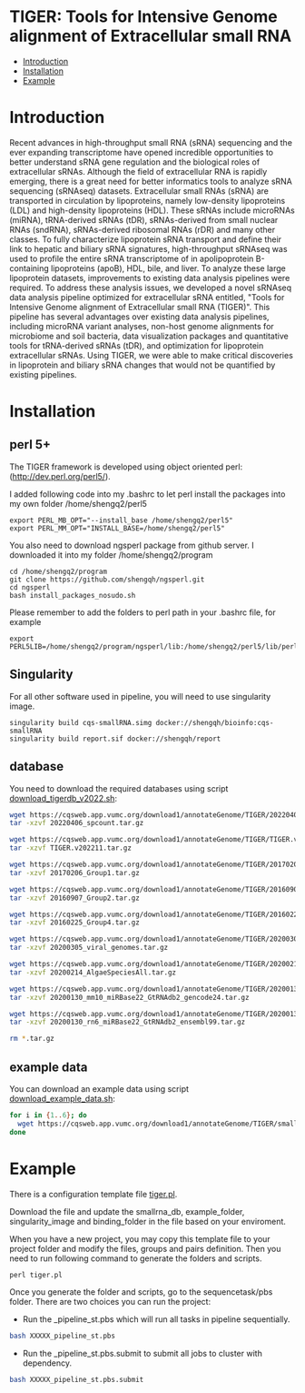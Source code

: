 TIGER: Tools for Intensive Genome alignment of Extracellular small RNA
==
* [Introduction](#Introduction)
* [Installation](#Installation)
* [Example](#Example)

<a name="Introduction"/>

# Introduction

Recent advances in high-throughput small RNA (sRNA) sequencing and the ever expanding transcriptome have opened incredible opportunities to better understand sRNA gene regulation and the biological roles of extracellular sRNAs. Although the field of extracellular RNA is rapidly emerging, there is a great need for better informatics tools to analyze sRNA sequencing (sRNAseq) datasets. Extracellular small RNAs (sRNA) are transported in circulation by lipoproteins, namely low-density lipoproteins (LDL) and high-density lipoproteins (HDL). These sRNAs include microRNAs (miRNA), tRNA-derived sRNAs (tDR), sRNAs-derived from small nuclear RNAs (sndRNA), sRNAs-derived ribosomal RNAs (rDR) and many other classes. To fully characterize lipoprotein sRNA transport and define their link to hepatic and biliary sRNA signatures, high-throughput sRNAseq was used to profile the entire sRNA transcriptome of in apolipoprotein B-containing lipoproteins (apoB), HDL, bile, and liver. To analyze these large lipoprotein datasets, improvements to existing data analysis pipelines were required. To address these analysis issues, we developed a novel sRNAseq data analysis pipeline optimized for extracellular sRNA entitled, "Tools for Intensive Genome alignment of Extracellular small RNA (TIGER)". This pipeline has several advantages over existing data analysis pipelines, including microRNA variant analyses, non-host genome alignments for microbiome and soil bacteria, data visualization packages and quantitative tools for tRNA-derived sRNAs (tDR), and optimization for lipoprotein extracellular sRNAs. Using TIGER, we were able to make critical discoveries in lipoprotein and biliary sRNA changes that would not be quantified by existing pipelines.

<a name="Installation"/>

# Installation

## perl 5+

The TIGER framework is developed using object oriented perl: (http://dev.perl.org/perl5/). 

I added following code into my .bashrc to let perl install the packages into my own folder /home/shengq2/perl5

```
export PERL_MB_OPT="--install_base /home/shengq2/perl5"
export PERL_MM_OPT="INSTALL_BASE=/home/shengq2/perl5"
```

You also need to download ngsperl package from github server. I downloaded it into my folder /home/shengq2/program

```
cd /home/shengq2/program
git clone https://github.com/shengqh/ngsperl.git
cd ngsperl
bash install_packages_nosudo.sh
```

Please remember to add the folders to perl path in your .bashrc file, for example
```
export PERL5LIB=/home/shengq2/program/ngsperl/lib:/home/shengq2/perl5/lib/perl5:$PERL5LIB
```

## Singularity

For all other software used in pipeline, you will need to use singularity image.

```
singularity build cqs-smallRNA.simg docker://shengqh/bioinfo:cqs-smallRNA
singularity build report.sif docker://shengqh/report
```

## database

You need to download the required databases using script [download_tigerdb_v2022.sh](download_tigerdb_v2022.sh):

```bash
wget https://cqsweb.app.vumc.org/download1/annotateGenome/TIGER/20220406_spcount.tar.gz
tar -xzvf 20220406_spcount.tar.gz

wget https://cqsweb.app.vumc.org/download1/annotateGenome/TIGER/TIGER.v202211.tar.gz
tar -xzvf TIGER.v202211.tar.gz

wget https://cqsweb.app.vumc.org/download1/annotateGenome/TIGER/20170206_Group1.tar.gz
tar -xzvf 20170206_Group1.tar.gz

wget https://cqsweb.app.vumc.org/download1/annotateGenome/TIGER/20160907_Group2.tar.gz
tar -xzvf 20160907_Group2.tar.gz

wget https://cqsweb.app.vumc.org/download1/annotateGenome/TIGER/20160225_Group4.tar.gz
tar -xzvf 20160225_Group4.tar.gz

wget https://cqsweb.app.vumc.org/download1/annotateGenome/TIGER/20200305_viral_genomes.tar.gz
tar -xzvf 20200305_viral_genomes.tar.gz

wget https://cqsweb.app.vumc.org/download1/annotateGenome/TIGER/20200214_AlgaeSpeciesAll.tar.gz
tar -xzvf 20200214_AlgaeSpeciesAll.tar.gz

wget https://cqsweb.app.vumc.org/download1/annotateGenome/TIGER/20200130_mm10_miRBase22_GtRNAdb2_gencode24.tar.gz
tar -xzvf 20200130_mm10_miRBase22_GtRNAdb2_gencode24.tar.gz

wget https://cqsweb.app.vumc.org/download1/annotateGenome/TIGER/20200130_rn6_miRBase22_GtRNAdb2_ensembl99.tar.gz
tar -xzvf 20200130_rn6_miRBase22_GtRNAdb2_ensembl99.tar.gz

rm *.tar.gz
```

## example data

You can download an example data using script [download_example_data.sh](download_example_data.sh):

```bash
for i in {1..6}; do
  wget https://cqsweb.app.vumc.org/download1/annotateGenome/TIGER/smallrna_data/S${i}_R1_001.fastq.gz
done
```

<a name="Example"/>

# Example

There is a configuration template file [tiger.pl](tiger.pl). 

Download the file and update the smallrna_db, example_folder, singularity_image and binding_folder in the file based on your enviroment.

When you have a new project, you may copy this template file to your project folder and modify the files, groups and pairs definition. Then you need to run following command to generate the folders and scripts.

```perl
perl tiger.pl
```

Once you generate the folder and scripts, go to the sequencetask/pbs folder. There are two choices you can run the project:
* Run the \_pipeline_st.pbs which will run all tasks in pipeline sequentially. 

```bash
bash XXXXX_pipeline_st.pbs
```

* Run the \_pipeline_st.pbs.submit to submit all jobs to cluster with dependency.

```bash
bash XXXXX_pipeline_st.pbs.submit
```
